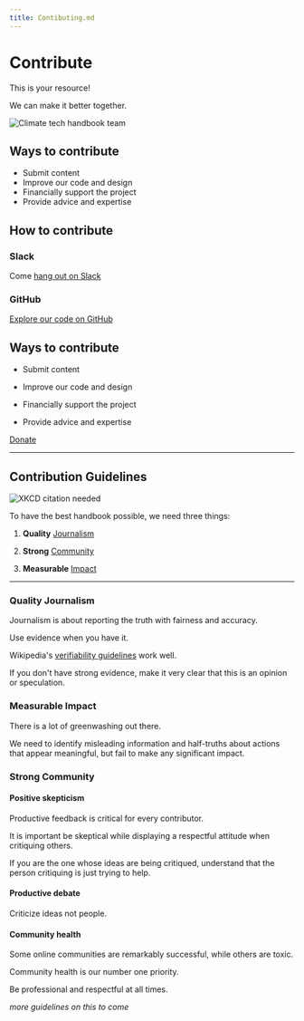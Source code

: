 ```yaml
---
title: Contibuting.md
---
```


# Contribute

This is your resource!

We can make it better together.

![Climate tech handbook team](../static/img/climate-tech-handbook-team-zoom.png)

## Ways to contribute

* Submit content
* Improve our code and design
* Financially support the project
* Provide advice and expertise

## How to contribute

### Slack

Come [hang out on Slack](https://chat.climatetechhandbook.com) 

### GitHub

[Explore our code on GitHub](https://github.com/climate-tech-handbook)

## Ways to contribute

* Submit content

* Improve our code and design

* Financially support the project

* Provide advice and expertise

<!--insert logos-->

<a href="https://checkout.square.site/merchant/QT27FKBWCRT2B/checkout/YJPPOLBCIENMGHKMMCTLKYBE" class="doc-button">Donate</a>

---

## Contribution Guidelines

![XKCD citation needed](/img/xkcd-citation-needed.png)

To have the best handbook possible, we need three things:

1) **Quality** [Journalism](#quality-journalism)

2) **Strong** [Community](#strong-community)

3) **Measurable** [Impact](#measurable-impact)

---

### Quality Journalism

Journalism is about reporting the truth with fairness and accuracy.

Use evidence when you have it.

Wikipedia's [verifiability guidelines](https://en.wikipedia.org/wiki/Wikipedia:Verifiability) work well.

If you don't have strong evidence, make it very clear that this is an opinion or speculation. 


### Measurable Impact

There is a lot of greenwashing out there.

We need to identify misleading information and half-truths about actions that appear meaningful, but fail to make any significant impact.


### Strong Community

#### Positive skepticism

Productive feedback is critical for every contributor.

It is important be skeptical while displaying a respectful attitude when critiquing others.

If you are the one whose ideas are being critiqued, understand that the person critiquing is just trying to help.

#### Productive debate

Criticize ideas not people.

#### Community health

Some online communities are remarkably successful, while others are toxic.

Community health is our number one priority.

Be professional and respectful at all times.

_more guidelines on this to come_